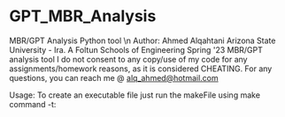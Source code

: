 # GPT_MBR_Analysis
MBR/GPT Analysis Python tool \n
Author: Ahmed Alqahtani
Arizona State University - Ira. A Foltun Schools of Engineering
Spring '23
MBR/GPT analysis tool
I do not consent to any copy/use of my code for any assignments/homework reasons, as it is considered CHEATING.
For any questions, you can reach me @ alq_ahmed@hotmail.com

Usage:
To create an executable file just run the makeFile using make command
-t:
